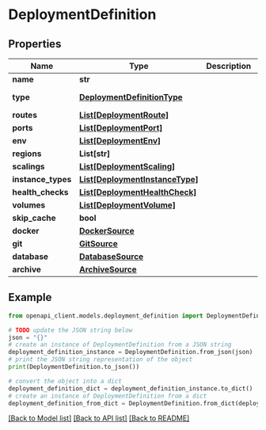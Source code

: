 # DeploymentDefinition


## Properties

Name | Type | Description | Notes
------------ | ------------- | ------------- | -------------
**name** | **str** |  | [optional] 
**type** | [**DeploymentDefinitionType**](DeploymentDefinitionType.md) |  | [optional] [default to DeploymentDefinitionType.INVALID]
**routes** | [**List[DeploymentRoute]**](DeploymentRoute.md) |  | [optional] 
**ports** | [**List[DeploymentPort]**](DeploymentPort.md) |  | [optional] 
**env** | [**List[DeploymentEnv]**](DeploymentEnv.md) |  | [optional] 
**regions** | **List[str]** |  | [optional] 
**scalings** | [**List[DeploymentScaling]**](DeploymentScaling.md) |  | [optional] 
**instance_types** | [**List[DeploymentInstanceType]**](DeploymentInstanceType.md) |  | [optional] 
**health_checks** | [**List[DeploymentHealthCheck]**](DeploymentHealthCheck.md) |  | [optional] 
**volumes** | [**List[DeploymentVolume]**](DeploymentVolume.md) |  | [optional] 
**skip_cache** | **bool** |  | [optional] 
**docker** | [**DockerSource**](DockerSource.md) |  | [optional] 
**git** | [**GitSource**](GitSource.md) |  | [optional] 
**database** | [**DatabaseSource**](DatabaseSource.md) |  | [optional] 
**archive** | [**ArchiveSource**](ArchiveSource.md) |  | [optional] 

## Example

```python
from openapi_client.models.deployment_definition import DeploymentDefinition

# TODO update the JSON string below
json = "{}"
# create an instance of DeploymentDefinition from a JSON string
deployment_definition_instance = DeploymentDefinition.from_json(json)
# print the JSON string representation of the object
print(DeploymentDefinition.to_json())

# convert the object into a dict
deployment_definition_dict = deployment_definition_instance.to_dict()
# create an instance of DeploymentDefinition from a dict
deployment_definition_from_dict = DeploymentDefinition.from_dict(deployment_definition_dict)
```
[[Back to Model list]](../README.md#documentation-for-models) [[Back to API list]](../README.md#documentation-for-api-endpoints) [[Back to README]](../README.md)



